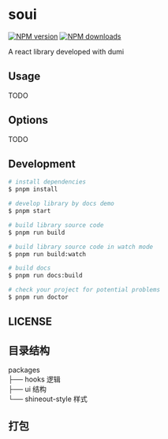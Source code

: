 # soui

[![NPM version](https://img.shields.io/npm/v/soui.svg?style=flat)](https://npmjs.org/package/soui)
[![NPM downloads](http://img.shields.io/npm/dm/soui.svg?style=flat)](https://npmjs.org/package/soui)

A react library developed with dumi

## Usage

TODO

## Options

TODO

## Development

```bash
# install dependencies
$ pnpm install

# develop library by docs demo
$ pnpm start

# build library source code
$ pnpm run build

# build library source code in watch mode
$ pnpm run build:watch

# build docs
$ pnpm run docs:build

# check your project for potential problems
$ pnpm run doctor
```

## LICENSE

## 目录结构

packages  
├── hooks 逻辑  
├── ui 结构  
└── shineout-style 样式

## 打包
